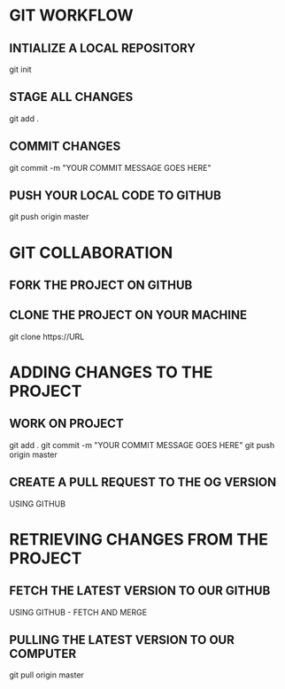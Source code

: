 # GIT WORKFLOW

## INTIALIZE A LOCAL REPOSITORY
git init

## STAGE ALL CHANGES
git add .

## COMMIT CHANGES
git commit -m "YOUR COMMIT MESSAGE GOES HERE"

## PUSH YOUR LOCAL CODE TO GITHUB
git push origin master




# GIT COLLABORATION

## FORK THE PROJECT ON GITHUB

## CLONE THE PROJECT ON YOUR MACHINE
git clone https://URL


# ADDING CHANGES TO THE PROJECT
## WORK ON PROJECT
git add .
git commit -m "YOUR COMMIT MESSAGE GOES HERE"
git push origin master

## CREATE A PULL REQUEST TO THE OG VERSION
USING GITHUB



# RETRIEVING CHANGES FROM THE PROJECT
## FETCH THE LATEST VERSION TO OUR GITHUB
USING GITHUB - FETCH AND MERGE

## PULLING THE LATEST VERSION TO OUR COMPUTER
git pull origin master